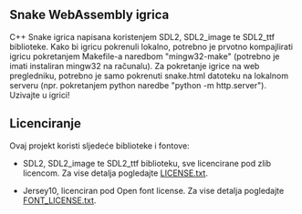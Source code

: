 ## Snake WebAssembly igrica
C++ Snake igrica napisana koristenjem SDL2, SDL2_image te SDL2_ttf biblioteke.
Kako bi igricu pokrenuli lokalno, potrebno je prvotno kompajlirati igricu pokretanjem
Makefile-a naredbom "mingw32-make" (potrebno je imati instaliran mingw32 na računalu).
Za pokretanje igrice na web pregledniku, potrebno je samo pokrenuti snake.html
datoteku na lokalnom serveru (npr. pokretanjem python naredbe "python -m http.server").
Uzivajte u igrici!

## Licenciranje

Ovaj projekt koristi sljedeće biblioteke i fontove:

- SDL2, SDL2_image te SDL2_ttf biblioteku, sve licencirane pod zlib licencom. Za vise detalja pogledajte [LICENSE.txt](./LICENSE.txt).

- Jersey10, licenciran pod Open font license. Za vise detalja pogledajte [FONT_LICENSE.txt](./FONT_LICENSE.txt).
